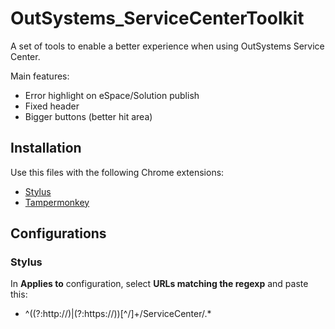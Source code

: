 # OutSystems_ServiceCenterToolkit
A set of tools to enable a better experience when using OutSystems Service Center.

Main features:
- Error highlight on eSpace/Solution publish
- Fixed header
- Bigger buttons (better hit area)

## Installation
Use this files with the following Chrome extensions:
- [Stylus](https://chrome.google.com/webstore/detail/stylus/clngdbkpkpeebahjckkjfobafhncgmne?hl=en)
- [Tampermonkey](https://chrome.google.com/webstore/detail/tampermonkey/dhdgffkkebhmkfjojejmpbldmpobfkfo?hl=en)

## Configurations
### Stylus
In **Applies to** configuration, select **URLs matching the regexp** and paste this:

- ^((?:http:\/\/)|(?:https:\/\/))[^\/]+\/ServiceCenter\/.*
